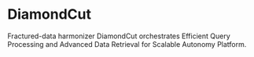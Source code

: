 # DiamondCut
Fractured-data harmonizer DiamondCut orchestrates Efficient Query Processing and Advanced Data Retrieval for Scalable Autonomy Platform.
